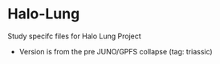 # Halo-Lung

Study specifc files for Halo Lung Project

- Version is from the pre JUNO/GPFS collapse (tag: triassic)
